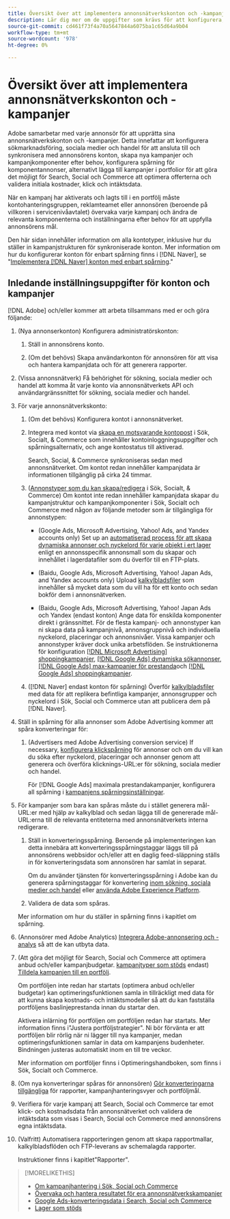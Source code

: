 ```yaml
---
title: Översikt över att implementera annonsnätverkskonton och -kampanjer
description: Lär dig mer om de uppgifter som krävs för att konfigurera, synkronisera och hantera era annonsnätverkskonton.
source-git-commit: cd461f73f4a70a5647844a6075ba1c65d64a9b04
workflow-type: tm+mt
source-wordcount: '978'
ht-degree: 0%

---
```


# Översikt över att implementera annonsnätverkskonton och -kampanjer

Adobe samarbetar med varje annonsör för att upprätta sina annonsnätverkskonton och -kampanjer. Detta innefattar att konfigurera sökmarknadsföring, sociala medier och handel för att ansluta till och synkronisera med annonsörens konton, skapa nya kampanjer och kampanjkomponenter efter behov, konfigurera spårning för komponentannonser, alternativt lägga till kampanjer i portfolior för att göra det möjligt för Search, Social och Commerce att optimera offerterna och validera initiala kostnader, klick och intäktsdata.

När en kampanj har aktiverats och lagts till i en portfölj måste kontohanteringsgruppen, reklamteamet eller annonsören (beroende på villkoren i servicenivåavtalet) övervaka varje kampanj och ändra de relevanta komponenterna och inställningarna efter behov för att uppfylla annonsörens mål.

Den här sidan innehåller information om alla kontotyper, inklusive hur du ställer in kampanjstrukturen för synkroniserade konton. Mer information om hur du konfigurerar konton för enbart spårning finns i [!DNL Naver], se &quot;[Implementera [!DNL Naver] konton med enbart spårning](/help/search-social-commerce/campaign-management/naver-tracking-only-account-implement.md).&quot;

## Inledande inställningsuppgifter för konton och kampanjer

[!DNL Adobe] och/eller kommer att arbeta tillsammans med er och göra följande:

1. (Nya annonserkonton) Konfigurera administratörskonton:

   1. Ställ in annonsörens konto.

   1. (Om det behövs) Skapa användarkonton för annonsören för att visa och hantera kampanjdata och för att generera rapporter.

1. (Vissa annonsnätverk) Få behörighet för sökning, sociala medier och handel att komma åt varje konto via annonsnätverkets API och användargränssnittet för sökning, sociala medier och handel.

1. För varje annonsnätverkskonto:

   1. (Om det behövs) Konfigurera kontot i annonsnätverket.

   1. Integrera med kontot via [skapa en motsvarande kontopost](/help/search-social-commerce/campaign-management/accounts/ad-network-account-manage.md#create-account) i Sök, Socialt, &amp; Commerce som innehåller kontoinloggningsuppgifter och spårningsalternativ, och ange kontostatus till aktiverad.

      Search, Social, &amp; Commerce synkroniseras sedan med annonsnätverket. Om kontot redan innehåller kampanjdata är informationen tillgänglig på cirka 24 timmar.

   1. ([Annonstyper som du kan skapa/redigera](/help/search-social-commerce/introduction/supported-inventory.md) i Sök, Socialt, &amp; Commerce) Om kontot inte redan innehåller kampanjdata skapar du kampanjstruktur och kampanjkomponenter i Sök, Socialt och Commerce med någon av följande metoder som är tillgängliga för annonstypen:

      * (Google Ads, Microsoft Advertising, Yahoo! Ads, and Yandex accounts only) Set up an [automatiserad process för att skapa dynamiska annonser och nyckelord för varje objekt i ert lager](/help/search-social-commerce/campaign-management/inventory-feeds/inventory-feeds-about.md) enligt en annonsspecifik annonsmall som du skapar och innehållet i lagerdatafiler som du överför till en FTP-plats.

      * (Baidu, Google Ads, Microsoft Advertising, Yahoo! Japan Ads, and Yandex accounts only) Upload [kalkylbladsfiler](/help/search-social-commerce/campaign-management/bulksheets/bulksheet-about.md) som innehåller så mycket data som du vill ha för ett konto och sedan bokför dem i annonsnätverken.

      * (Baidu, Google Ads, Microsoft Advertising, Yahoo! Japan Ads och Yandex (endast konton) Ange data för enskilda komponenter direkt i gränssnittet. För de flesta kampanj- och annonstyper kan ni skapa data på kampanjnivå, annonsgruppnivå och individuella nyckelord, placeringar och annonsnivåer.
      Vissa kampanjer och annonstyper kräver dock unika arbetsflöden. Se instruktionerna för konfiguration [[!DNL Microsoft Advertising] shoppingkampanjer](/help/search-social-commerce/campaign-management/special-campaign-types/microsoft-shopping-campaigns.md), [[!DNL Google Ads] dynamiska sökannonser](/help/search-social-commerce/campaign-management/special-campaign-types/google-dynamic-search-ads.md), [[!DNL Google Ads] max-kampanjer för prestanda](/help/search-social-commerce/campaign-management/special-campaign-types/google-performance-max-campaigns.md)och [[!DNL Google Ads] shoppingkampanjer](/help/search-social-commerce/campaign-management/special-campaign-types/google-shopping-campaigns.md).

   1. ([!DNL Naver] endast konton för spårning) Överför [kalkylbladsfiler](/help/search-social-commerce/campaign-management/bulksheets/bulksheet-about.md) med data för att replikera befintliga kampanjer, annonsgrupper och nyckelord i Sök, Social och Commerce utan att publicera dem på [!DNL Naver].


1. Ställ in spårning för alla annonser som Adobe Advertising kommer att spåra konverteringar för:

   1. (Advertisers med Adobe Advertising conversion service) If necessary, [konfigurera klickspårning](/help/search-social-commerce/tracking/click-tracking-ways-to-generate.md) för annonser och om du vill kan du söka efter nyckelord, placeringar och annonser genom att generera och överföra klicknings-URL:er för sökning, sociala medier och handel.

      För [!DNL Google Ads] maximala prestandakampanjer, konfigurera all spårning i [kampanjens spårningsinställningar](/help/search-social-commerce/campaign-management/campaigns/campaign-settings-google.md).

1. För kampanjer som bara kan spåras måste du i stället generera mål-URL:er med hjälp av kalkylblad och sedan lägga till de genererade mål-URL:erna till de relevanta entiteterna med annonsnätverkets interna redigerare.

   1. Ställ in konverteringsspårning. Beroende på implementeringen kan detta innebära att konverteringsspårningstaggar läggs till på annonsörens webbsidor och/eller att en daglig feed-släppning ställs in för konverteringsdata som annonsören har samlat in separat.

      Om du använder tjänsten för konverteringsspårning i Adobe kan du generera spårningstaggar för konvertering [inom sökning, sociala medier och handel](/help/search-social-commerce/tools/conversion-tag-generate.md) eller [använda Adobe Experience Platform](https://experienceleague.adobe.com/docs/experience-platform/destinations/catalog/advertising/adobe-advertising-cloud.html).

   1. Validera de data som spåras.

   Mer information om hur du ställer in spårning finns i kapitlet om spårning.

1. (Annonsörer med Adobe Analytics) [Integrera Adobe-annonsering och -analys](https://experienceleague.adobe.com/docs/advertising/integrations/analytics/overview.html) så att de kan utbyta data.

1. (Att göra det möjligt för Search, Social och Commerce att optimera anbud och/eller kampanjbudgetar. [kampanjtyper som stöds](/help/search-social-commerce/introduction/supported-inventory.md) endast) [Tilldela kampanjen till en portfölj](/help/search-social-commerce/campaign-management/campaign-assign-to-portfolio.md).

   Om portföljen inte redan har startats (optimera anbud och/eller budgetar) kan optimeringsfunktionen samla in tillräckligt med data för att kunna skapa kostnads- och intäktsmodeller så att du kan fastställa portföljens baslinjeprestanda innan du startar den.

   Aktivera inlärning för portföljen om portföljen redan har startats. Mer information finns i&quot;Justera portföljstrategier&quot;. Ni bör förvänta er att portföljen blir rörlig när ni lägger till nya kampanjer, medan optimeringsfunktionen samlar in data om kampanjens budenheter. Bindningen justeras automatiskt inom en till tre veckor.

   Mer information om portföljer finns i Optimeringshandboken, som finns i Sök, Socialt och Commerce.<!-- verify convention for referencing Optimization Guide here -->

1. (Om nya konverteringar spåras för annonsören) [Gör konverteringarna tillgängliga](/help/search-social-commerce/admin/transaction-properties/transaction-property-about.md) för rapporter, kampanjhanteringsvyer och portföljmål.

1. Verifiera för varje kampanj att Search, Social och Commerce tar emot klick- och kostnadsdata från annonsnätverket och validera de intäktsdata som visas i Search, Social och Commerce med annonsörens egna intäktsdata.

1. (Valfritt) Automatisera rapporteringen genom att skapa rapportmallar, kalkylbladsflöden och FTP-leverans av schemalagda rapporter.

   Instruktioner finns i kapitlet&quot;Rapporter&quot;.

>[!MORELIKETHIS]
>
>* [Om kampanjhantering i Sök, Social och Commerce](campaign-management-about.md)
>* [Övervaka och hantera resultatet för era annonsnätverkskampanjer](monitor-performance-campaigns.md)
>* [Google Ads-konverteringsdata i Search, Social och Commerce](google-conversion-data.md)
>* [Lager som stöds](/help/search-social-commerce/introduction/supported-inventory.md)


